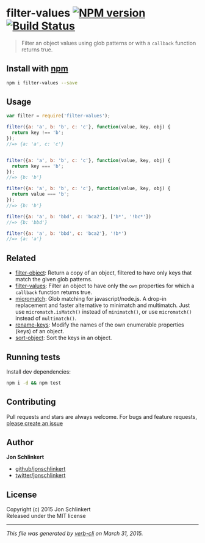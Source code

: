 # filter-values [![NPM version](https://badge.fury.io/js/filter-values.svg)](http://badge.fury.io/js/filter-values)  [![Build Status](https://travis-ci.org/jonschlinkert/filter-values.svg)](https://travis-ci.org/jonschlinkert/filter-values) 

> Filter an object values using glob patterns or with a `callback` function returns true. 

## Install with [npm](npmjs.org)

```bash
npm i filter-values --save
```

## Usage

```js
var filter = require('filter-values');

filter({a: 'a', b: 'b', c: 'c'}, function(value, key, obj) {
  return key !== 'b';
});
//=> {a: 'a', c: 'c'}


filter({a: 'a', b: 'b', c: 'c'}, function(value, key, obj) {
  return key === 'b';
});
//=> {b: 'b'}

filter({a: 'a', b: 'b', c: 'c'}, function(value, key, obj) {
  return value === 'b';
});
//=> {b: 'b'}

filter({a: 'a', b: 'bbd', c: 'bca2'}, ['b*', '!bc*'])
//=> {b: 'bbd'}

filter({a: 'a', b: 'bbd', c: 'bca2'}, '!b*')
//=> {a: 'a'}
```

## Related
 * [filter-object](https://github.com/jonschlinkert/filter-object): Return a copy of an object, filtered to have only keys that match the given glob patterns.
 * [filter-values](https://github.com/jonschlinkert/filter-values): Filter an object to have only the `own` properties for which a `callback` function returns true. 
 * [micromatch](https://github.com/jonschlinkert/micromatch): Glob matching for javascript/node.js. A drop-in replacement and faster alternative to minimatch and multimatch. Just use `micromatch.isMatch()` instead of `minimatch()`, or use `micromatch()` instead of `multimatch()`.
 * [rename-keys](https://github.com/jonschlinkert/rename-keys): Modify the names of the own enumerable properties (keys) of an object.
 * [sort-object](https://github.com/doowb/sort-object): Sort the keys in an object.

## Running tests
Install dev dependencies:

```bash
npm i -d && npm test
```

## Contributing
Pull requests and stars are always welcome. For bugs and feature requests, [please create an issue](https://github.com/jonschlinkert/filter-values/issues)

## Author

**Jon Schlinkert**

+ [github/jonschlinkert](https://github.com/jonschlinkert)
+ [twitter/jonschlinkert](http://twitter.com/jonschlinkert) 

## License
Copyright (c) 2015 Jon Schlinkert  
Released under the MIT license

***

_This file was generated by [verb-cli](https://github.com/assemble/verb-cli) on March 31, 2015._
